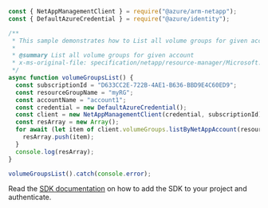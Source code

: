```javascript
const { NetAppManagementClient } = require("@azure/arm-netapp");
const { DefaultAzureCredential } = require("@azure/identity");

/**
 * This sample demonstrates how to List all volume groups for given account
 *
 * @summary List all volume groups for given account
 * x-ms-original-file: specification/netapp/resource-manager/Microsoft.NetApp/stable/2022-01-01/examples/VolumeGroups_List.json
 */
async function volumeGroupsList() {
  const subscriptionId = "D633CC2E-722B-4AE1-B636-BBD9E4C60ED9";
  const resourceGroupName = "myRG";
  const accountName = "account1";
  const credential = new DefaultAzureCredential();
  const client = new NetAppManagementClient(credential, subscriptionId);
  const resArray = new Array();
  for await (let item of client.volumeGroups.listByNetAppAccount(resourceGroupName, accountName)) {
    resArray.push(item);
  }
  console.log(resArray);
}

volumeGroupsList().catch(console.error);
```

Read the [SDK documentation](https://github.com/Azure/azure-sdk-for-js/blob/%40azure%2Farm-netapp_16.0.0/sdk/netapp/arm-netapp/README.md) on how to add the SDK to your project and authenticate.
